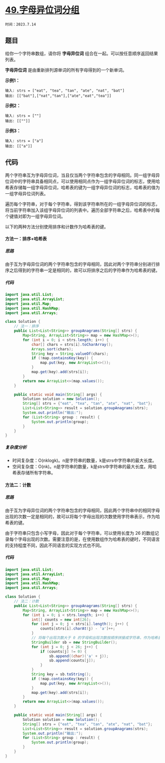 # [49.字母异位词分组](https://leetcode.cn/problems/group-anagrams/)

`时间：2023.7.14`

## 题目

给你一个字符串数组，请你将 **字母异位词** 组合在一起。可以按任意顺序返回结果列表。

**字母异位词** 是由重新排列源单词的所有字母得到的一个新单词。

**示例1：**

```
输入: strs = ["eat", "tea", "tan", "ate", "nat", "bat"]
输出: [["bat"],["nat","tan"],["ate","eat","tea"]]
```

**示例2：**

```
输入: strs = [""]
输出: [[""]]
```

**示例3：**

```
输入: strs = ["a"]
输出: [["a"]]
```

## 代码

两个字符串互为字母异位词，当且仅当两个字符串包含的字母相同。同一组字母异位词中的字符串具备相同点，可以使用相同点作为一组字母异位词的标志，使用哈希表存储每一组字母异位词，哈希表的键为一组字母异位词的标志，哈希表的值为一组字母异位词列表。

遍历每个字符串，对于每个字符串，得到该字符串所在的一组字母异位词的标志，将当前字符串加入该组字母异位词的列表中。遍历全部字符串之后，哈希表中的每个键值对即为一组字母异位词。

以下的两种方法分别使用排序和计数作为哈希表的键。

#### 方法一：排序+哈希表

##### 思路

由于互为字母异位词的两个字符串包含的字母相同，因此对两个字符串分别进行排序之后得到的字符串一定是相同的，故可以将排序之后的字符串作为哈希表的键。

##### 代码

```java
import java.util.List;
import java.util.ArrayList;
import java.util.Map;
import java.util.HashMap;
import java.util.Arrays;

class Solution {
    // 法一：排序
    public List<List<String>> groupAnagrams(String[] strs) {
        Map<String, ArrayList<String>> map = new HashMap<>();
        for (int i = 0; i < strs.length; i++) {
            char[] chars = strs[i].toCharArray();
            Arrays.sort(chars);
            String key = String.valueOf(chars);
            if (!map.containsKey(key)) {
                map.put(key, new ArrayList<>());
            }
            map.get(key).add(strs[i]);
        }
        return new ArrayList<>(map.values());
    }

    public static void main(String[] args) {
        Solution solution = new Solution();
        String[] strs = {"eat", "tea", "tan", "ate", "nat", "bat"};
        List<List<String>> result = solution.groupAnagrams(strs);
        System.out.println("输出:");
        for (List<String> group : result) {
            System.out.println(group);
        }
    }
}
```

##### 复杂度分析

- 时间复杂度：O(nklogk)。n是字符串的数量，k是strs中字符串的最大长度。
- 空间复杂度：O(nk)。n是字符串的数量，k是strs中字符串的最大长度。用哈希表存储所有字符串。

#### 方法二：计数

##### 思路

由于互为字母异位词的两个字符串包含的字母相同，因此两个字符串中的相同字母出现的次数一定是相同的，故可以将每个字母出现的次数使用字符串表示，作为哈希表的键。

由于字符串只包含小写字母，因此对于每个字符串，可以使用长度为 26 的数组记录每个字母出现的次数。需要注意的是，在使用数组作为哈希表的键时，不同语言的支持程度不同，因此不同语言的实现方式也不同。

##### 代码

```java
import java.util.List;
import java.util.ArrayList;
import java.util.Map;
import java.util.HashMap;
import java.util.Arrays;

class Solution {
    // 法二：计数
    public List<List<String>> groupAnagrams(String[] strs) {
        Map<String, ArrayList<String>> map = new HashMap<>();
        for (int i = 0; i < strs.length; i++) {
            int[] counts = new int[26];
            for (int j = 0; j < strs[i].length(); j++) {
                counts[strs[i].charAt(j) - 'a']++;
            }
            // 将每个出现次数大于 0 的字母和出现次数按顺序拼接成字符串，作为哈希表的键
            StringBuilder sb = new StringBuilder();
            for (int j = 0; j < 26; j++) {
                if (counts[j] != 0) {
                    sb.append((char)('a' + j));
                    sb.append(counts[j]);
                }
            }
            String key = sb.toString();
            if (!map.containsKey(key)) {
                map.put(key, new ArrayList<>());
            }
            map.get(key).add(strs[i]);
        }
        return new ArrayList<>(map.values());
    }

    public static void main(String[] args) {
        Solution solution = new Solution();
        String[] strs = {"eat", "tea", "tan", "ate", "nat", "bat"};
        List<List<String>> result = solution.groupAnagrams(strs);
        System.out.println("输出:");
        for (List<String> group : result) {
            System.out.println(group);
        }
    }
}
```